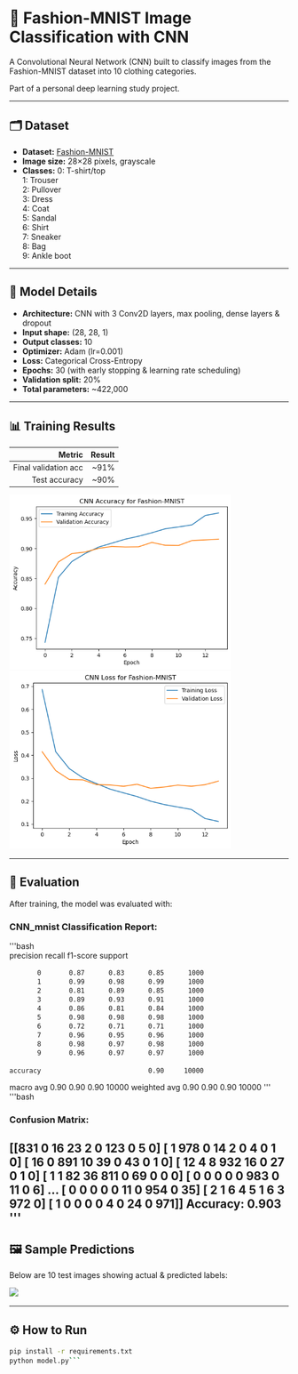 # 👚 Fashion-MNIST Image Classification with CNN

A Convolutional Neural Network (CNN) built to classify images from the Fashion-MNIST dataset into 10 clothing categories.

Part of a personal deep learning study project.

---

## 🗂️ Dataset

- **Dataset:** [Fashion-MNIST](https://github.com/zalandoresearch/fashion-mnist)
- **Image size:** 28×28 pixels, grayscale
- **Classes:** 
0: T-shirt/top   
1: Trouser  
2: Pullover  
3: Dress  
4: Coat  
5: Sandal  
6: Shirt  
7: Sneaker  
8: Bag  
9: Ankle boot  

---

## 🧠 Model Details

- **Architecture:** CNN with 3 Conv2D layers, max pooling, dense layers & dropout
- **Input shape:** (28, 28, 1)
- **Output classes:** 10
- **Optimizer:** Adam (lr=0.001)
- **Loss:** Categorical Cross-Entropy
- **Epochs:** 30 (with early stopping & learning rate scheduling)
- **Validation split:** 20%
- **Total parameters:** ~422,000

---

## 📊 Training Results

| Metric               | Result  |
|---------------------:|-------:|
| Final validation acc | ~91%   |
| Test accuracy       | ~90%   |

<p float="left">
<img src="cnn-accuracy.png" width="400"/>
<img src="cnn-loss.png" width="400"/>
</p>

---

## 🧪 Evaluation

After training, the model was evaluated with:

### CNN_mnist Classification Report:
'''bash  
               precision    recall  f1-score   support

           0       0.87      0.83      0.85      1000
           1       0.99      0.98      0.99      1000
           2       0.81      0.89      0.85      1000
           3       0.89      0.93      0.91      1000
           4       0.86      0.81      0.84      1000
           5       0.98      0.98      0.98      1000
           6       0.72      0.71      0.71      1000
           7       0.96      0.95      0.96      1000
           8       0.98      0.97      0.98      1000
           9       0.96      0.97      0.97      1000

    accuracy                           0.90     10000
   macro avg       0.90      0.90      0.90     10000
weighted avg       0.90      0.90      0.90     10000
'''
'''bash  
### Confusion Matrix:
 [[831   0  16  23   2   0 123   0   5   0]
 [  1 978   0  14   2   0   4   0   1   0]
 [ 16   0 891  10  39   0  43   0   1   0]
 [ 12   4   8 932  16   0  27   0   1   0]
 [  1   1  82  36 811   0  69   0   0   0]
 [  0   0   0   0   0 983   0  11   0   6]
...
 [  0   0   0   0   0  11   0 954   0  35]
 [  2   1   6   4   5   1   6   3 972   0]
 [  1   0   0   0   0   4   0  24   0 971]]
Accuracy: 0.903
'''
---

## 🖼️ Sample Predictions

Below are 10 test images showing actual & predicted labels:

<p float="left">
  <img src="sample-predictions.jpg" width="600"/>
</p>

---
## ⚙️ How to Run

```bash
pip install -r requirements.txt
python model.py```
